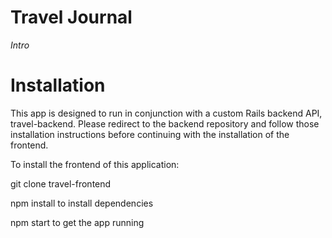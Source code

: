 # Travel Journal

*Intro*

# Installation
This app is designed to run in conjunction with a custom Rails backend API, travel-backend. Please redirect to the backend repository and follow those installation instructions before continuing with the installation of the frontend. 

To install the frontend of this application:

git clone travel-frontend

npm install to install dependencies

npm start to get the app running

